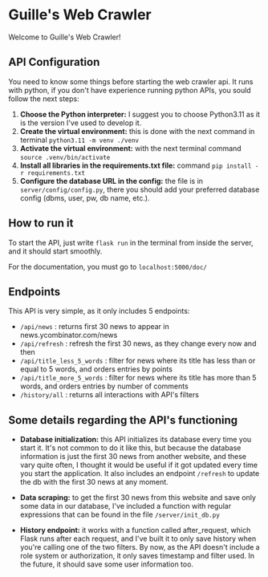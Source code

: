 # Guille's Web Crawler

Welcome to Guille's Web Crawler! 

## API Configuration
You need to know some things before starting the web crawler api. It runs with python, if you don't have experience running python APIs, you sould follow the next steps:
1. **Choose the Python interpreter:** I suggest you to choose Python3.11 as it is the version I've used to develop it.
2. **Create the virtual environment:** this is done with the next command in terminal `python3.11 -m venv ./venv`
3. **Activate the virtual environment:** with the next terminal command `source .venv/bin/activate`
4. **Install all libraries in the requirements.txt file:** command `pip install -r requirements.txt`
5. **Configure the database URL in the config:** the file is in `server/config/config.py`, there you should add your preferred database config (dbms, user, pw, db name, etc.).

## How to run it
To start the API, just write `flask run` in the terminal from inside the server, and it should start smoothly. 

For the documentation, you must go to `localhost:5000/doc/`

## Endpoints
This API is very simple, as it only includes 5 endpoints:
- `/api/news` : returns first 30 news to appear in news.ycombinator.com/news
- `/api/refresh` : refresh the first 30 news, as they change every now and then 
- `/api/title_less_5_words` : filter for news where its title has less than or equal to 5 words, and orders entries by points
- `/api/title_more_5_words` : filter for news where its title has more than 5 words, and orders entries by number of comments
- `/history/all` : returns all interactions with API's filters

## Some details regarding the API's functioning

- **Database initialization:** this API initializes its database every time you start it. It's not common to do it like this, but because the database information is just the first 30 news from another website, and these vary quite often, I thought it would be useful if it got updated every time you start the application. It also includes an endpoint `/refresh` to update the db with the first 30 news at any moment.
  
-  **Data scraping:** to get the first 30 news from this website and save only some data in our database, I've included a function with regular expressions that can be found in the file `/server/init_db.py`

- **History endpoint:** it works with a function called after_request, which Flask runs after each request, and I've built it to only save history when you're calling one of the two filters. By now, as the API doesn't include a role system or authorization, it only saves timestamp and filter used. In the future, it should save some user information too.
